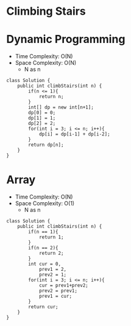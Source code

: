 # Climbing Stairs
# Dynamic Programming
* Time Complexity: O(N)
* Space Complexity: O(N)
    * N as n
```
class Solution {
    public int climbStairs(int n) {
        if(n <= 1){
            return n;
        }
        int[] dp = new int[n+1];
        dp[0] = 0;
        dp[1] = 1;
        dp[2] = 2;
        for(int i = 3; i <= n; i++){
            dp[i] = dp[i-1] + dp[i-2];
        }
        return dp[n];
    }
}
```
# Array
* Time Complexity: O(N)
* Space Complexity: O(1)
    * N as n
```
class Solution {
    public int climbStairs(int n) {
        if(n == 1){
            return 1;
        }
        if(n == 2){
            return 2;
        }
        int cur = 0,
            prev1 = 2,
            prev2 = 1;
        for(int i = 3; i <= n; i++){
            cur = prev1+prev2;
            prev2 = prev1;
            prev1 = cur;
        }
        return cur;
    }
}
```